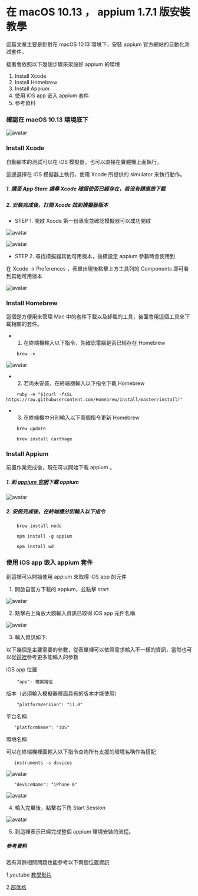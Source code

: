# 在 macOS 10.13 ， appium 1.7.1 版安裝教學

這篇文章主要是針對在 macOS 10.13 環境下，安裝 appium 官方網站的自動化測試套件。

 接著會依照以下幾個步驟來架設好 appium 的環境

 1. Install Xcode
 2. Install Homebrew
 3. Install Appium
 4. 使用 iOS app 嵌入 appium 套件
 5. 參考資料

### 確認在 macOS 10.13 環境底下

![avatar](https://i.imgur.com/xkygLQN.png)

### Install Xcode

自動腳本的測試可以在 iOS 模擬器，也可以直接在實體機上面執行。

這邊選擇在 iOS 模擬器上執行，使用 Xcode 所提供的 simulator 來執行動作。

##### 1. 請至 App Store 搜尋 Xcode 確認使否已經存在，若沒有請直接下載

##### 2. 安裝完成後，打開 Xcode 找到模擬器版本

* STEP 1. 開啟 Xcode 第一份專案並確認模擬器可以成功開啟

![avatar](https://i.imgur.com/VPIlswI.png)

![avatar](https://i.imgur.com/TNtVWA9.png)

* STEP 2. 尋找模擬器其他可用版本，後續設定 appium 參數時會使用到

在 Xcode -> Preferences ，表單出現後點擊上方工具列的 Components 即可看到其他可用版本

![avatar](https://i.imgur.com/mvGEqsG.png)

### Install Homebrew

這個是方便用來管理 Mac 中的套件下載以及卸載的工具，後面會用這個工具來下載相關的套件。


* 1. 在終端機輸入以下指令，先確認電腦是否已經存在 Homebrew
```
    brew -v
```
![avatar](https://i.imgur.com/Ql7mwrn.png)

* 2. 若尚未安裝，在終端機輸入以下指令下載 Homebrew

```
    ruby -e "$(curl -fsSL https://raw.githubusercontent.com/Homebrew/install/master/install)"
```

* 3. 在終端機中分別輸入以下兩個指令更新 Homebrew

```
    brew update
```

```
    brew install carthage
```
### Install Appium

前置作業完成後，現在可以開始下載 appium 。

##### 1. 到 [appium 官網](http://appium.io/)下載 appium

![avatar](https://i.imgur.com/8BNRuQM.png)

##### 2. 安裝完成後，在終端機分別輸入以下指令

```
    brew install node
```

```
    npm install -g appium
```

```
    npm install wd
```

### 使用 iOS app 嵌入 appium 套件

到這裡可以開始使用 appium 來取得 iOS app 的元件

1. 開啟自官方下載的 appium，並點擊 start

![avatar](https://i.imgur.com/nobxzix.png)

2. 點擊右上角放大鏡輸入資訊已取得 iOS app 元件名稱

![avatar](https://i.imgur.com/huX4SJP.png)

3. 輸入資訊如下:

以下幾個是主要需要的參數，從表單裡可以依照需求輸入不一樣的資訊，當然也可以從[這裡](https://github.com/appium/appium/blob/master/docs/en/writing-running-appium/caps.md)參考更多能輸入的參數

iOS app 位置 

```
    "app": 檔案路徑
```
版本（必須輸入模擬器裡面具有的版本才能使用）

```
    "platformVersion": "11.0"
```
平台名稱

```
   "platformName": "iOS"
```
環境名稱

可以在終端機裡面輸入以下指令查詢所有支援的環境名稱作為搭配

```
   instruments -s devices
```

![avatar](https://i.imgur.com/ELa7NEB.png)

```
   "deviceName": "iPhone 6"
```

![avatar](https://i.imgur.com/scY3UuY.png)

4. 輸入完畢後，點擊右下角 Start Session

![avatar](https://i.imgur.com/v5STwkB.png)

5. 到這裡表示已經完成整個 appium 環境安裝的流程。

##### 參考資料

若有其餘相關問題也能參考以下兩個位置資訊

1.youtube [教學影片](https://www.youtube.com/watch?v=IKOXr095jtM)

2.[部落格](https://tracydeng.github.io/2017/02/appium-install/)
